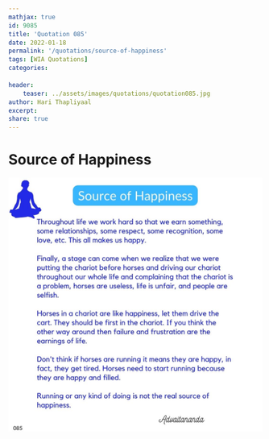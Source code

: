 ```yaml
---
mathjax: true
id: 9085
title: 'Quotation 085'
date: 2022-01-18
permalink: '/quotations/source-of-happiness'
tags: [WIA Quotations] 
categories: 

header:
    teaser: ../assets/images/quotations/quotation085.jpg
author: Hari Thapliyaal 
excerpt:
share: true 
---
```


# Source of Happiness

![Source of Happiness](../assets/images/quotations/quotation085.jpg)
